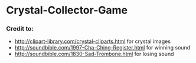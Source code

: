 # Crystal-Collector-Game



### Credit to:
* http://clipart-library.com/crystal-cliparts.html for crystal images
* http://soundbible.com/1997-Cha-Ching-Register.html for winning sound
* http://soundbible.com/1830-Sad-Trombone.html for losing sound